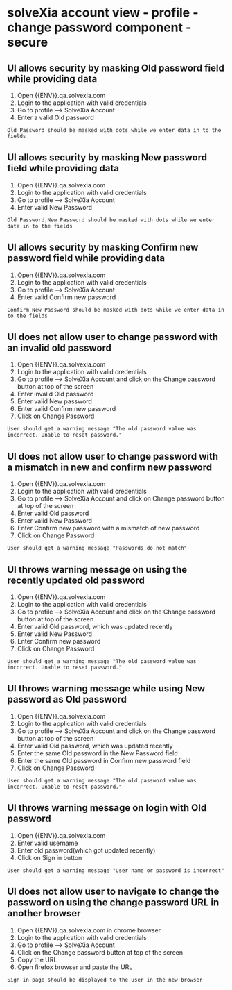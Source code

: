 # solveXia account view - profile  - change password component - secure

## UI allows security by masking Old password field while providing data

1. Open {{ENV}}.qa.solvexia.com
2. Login to the application with valid credentials
3. Go to profile --> SolveXia Account
4. Enter a valid Old password

`Old Password should be masked with dots while we enter data in to the fields`

## UI allows security by masking New password field while providing data

1. Open {{ENV}}.qa.solvexia.com
2. Login to the application with valid credentials
3. Go to profile --> SolveXia Account
4. Enter valid New Password

`Old Password,New Password should be masked with dots while we enter data in to the fields`

## UI allows security by masking Confirm new password field while providing data

1. Open {{ENV}}.qa.solvexia.com
2. Login to the application with valid credentials
3. Go to profile --> SolveXia Account
4. Enter valid Confirm new password

`Confirm New Password should be masked with dots while we enter data in to the fields`

## UI does not allow user to change password with an invalid old password

1. Open {{ENV}}.qa.solvexia.com
2. Login to the application with valid credentials
3. Go to profile --> SolveXia Account and click on the Change password button at top of the screen
4. Enter invalid Old password
5. Enter valid New password
6. Enter valid Confirm new password
7. Click on Change Password

`User should get a warning message "The old password value was incorrect. Unable to reset password."`

## UI does not allow user to change password with a mismatch in new and confirm new password

1. Open {{ENV}}.qa.solvexia.com
2. Login to the application with valid credentials
3. Go to profile --> SolveXia Account and click on Change password button at top of the screen
4. Enter valid Old password
5. Enter valid New Password
6. Enter Confirm new password with a mismatch of new password
7. Click on Change Password

`User should get a warning message "Passwords do not match"`

## UI throws warning message on using the recently updated old password

1. Open {{ENV}}.qa.solvexia.com
2. Login to the application with valid credentials
3. Go to profile --> SolveXia Account and click on the Change password button at top of the screen
4. Enter valid Old password, which was updated recently
5. Enter valid New Password
6. Enter Confirm new password
7. Click on Change Password

`User should get a warning message "The old password value was incorrect. Unable to reset password."`

## UI throws warning message while using New password as Old password

1. Open {{ENV}}.qa.solvexia.com
2. Login to the application with valid credentials
3. Go to profile --> SolveXia Account and click on the Change password button at top of the screen
4. Enter valid Old password, which was updated recently
5. Enter the same Old password in the New Password field
6. Enter the same Old password in Confirm new password field
7. Click on Change Password

`User should get a warning message "The old password value was incorrect. Unable to reset password."`

## UI throws warning message on login with Old password

1. Open {{ENV}}.qa.solvexia.com
2. Enter valid username
3. Enter old password(which got updated recently)
4. Click on Sign in button

`User should get a warning message "User name or password is incorrect"`

## UI does not allow user to navigate to change the password on using the change password URL in another browser

1. Open {{ENV}}.qa.solvexia.com in chrome browser
2. Login to the application with valid credentials
3. Go to profile --> SolveXia Account
4. Click on the Change password button at top of the screen
5. Copy the URL
6. Open firefox browser and paste the URL

`Sign in page should be displayed to the user in the new browser`